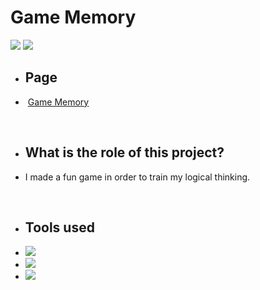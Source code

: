 
<div class="apresentation">

  <h1> Game Memory </h1>
  <img src="https://media.discordapp.net/attachments/734474542218477639/932752933655826452/unknown.png?width=1352&height=676"> 
  <img src="https://cdn.discordapp.com/attachments/734474542218477639/932752976467091486/unknown.png">
  <br>
  
  
  <ul><li><h2>Page</h2></li>
  <li>&nbsp<a href="https://voltzwrld.github.io/game-Memory/">Game Memory</a>
   </ul>
  
  <br>
  
  <ul><li><h2>What is the role of this project?</li></h2>
  <li><p>I made a fun game in order to train my logical thinking.</p></li></ul>
  <br>
  
  <ul><li><h2>Tools used</h2></li>
  <li><img src="https://camo.githubusercontent.com/62d37abe760867620e0baea1066303719d630a82936837ba7bff6b0c754e3c9f/68747470733a2f2f696d672e736869656c64732e696f2f62616467652f6a6176617363726970742532302d2532333332333333302e7376673f267374796c653d666f722d7468652d6261646765266c6f676f3d6a617661736372697074266c6f676f436f6c6f723d253233463744463145"></li>
  <li><img src="https://camo.githubusercontent.com/5d3b0191832237fcbfc6d4497524e8bb547c6bfc9eafb738d5205c629d202067/68747470733a2f2f696d672e736869656c64732e696f2f62616467652f68746d6c352532302d2532334533344632362e7376673f267374796c653d666f722d7468652d6261646765266c6f676f3d68746d6c35266c6f676f436f6c6f723d7768697465"></li>
  <li><img src="https://camo.githubusercontent.com/5ed492db9c79ad5990eda7dc80923377f0e7096b18a4d1e9b86c8987dc0e5aa5/68747470733a2f2f696d672e736869656c64732e696f2f62616467652f637373332532302d2532333135373242362e7376673f267374796c653d666f722d7468652d6261646765266c6f676f3d63737333266c6f676f436f6c6f723d7768697465"><br></li>
  </ul>

</div>

